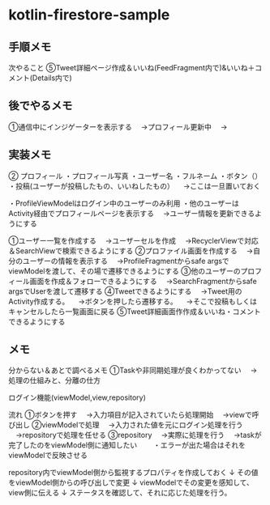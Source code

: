 # kotlin-firestore-sample

## 手順メモ
次やること
⑤Tweet詳細ページ作成＆いいね(FeedFragment内で)&いいね＋コメント(Details内で)

## 後でやるメモ
①通信中にインジゲーターを表示する
　→プロフィール更新中
　→



## 実装メモ


②
プロフィール
・プロフィール写真
・ユーザー名
・フルネーム
・ボタン（）
・投稿(ユーザーが投稿したもの、いいねしたもの）
　→ここは一旦置いておく

・ProfileViewModelはログイン中のユーザーのみ利用
・他のユーザーはActivity経由でプロフィールページを表示する
　→ユーザー情報を更新できるようにする


①ユーザー一覧を作成する
　→ユーザーセルを作成
　→RecyclerViewで対応＆SearchViewで検索できるようにする
②プロファイル画面を作成する
　→自分のユーザーの情報を表示する
　→ProfileFragmentからsafe argsでviewModelを渡して、その場で遷移できるようにする
③他のユーザーのプロフィール画面を作成＆フォローできるようにする
　→SearchFragmentからsafe argsでUserを渡して遷移する
④Tweetできるようにする
　→Tweet用のActivity作成する。
　→ボタンを押したら遷移する。
　→そこで投稿もしくはキャンセルしたら一覧画面に戻る
⑤Tweet詳細画面作作成＆いいね・コメントできるようにする
　


## メモ
分からない＆あとで調べるメモ
①Taskや非同期処理が良くわかってない
　→処理の仕組みと、分離の仕方





ログイン機能(viewModel,view,repository)

流れ
①ボタンを押す
　→入力項目が記入されていたら処理開始
　→viewで呼び出し
②viewModelで処理
　→入力された値を元にログイン処理を行う
　→repositoryで処理を任せる
③repository
　→実際に処理を行う
　→taskが完了したのをviewModel側に通知したい
　　・エラーが出た場合はそれをviewModelで反映させる

repository内でviewModel側から監視するプロパティを作成しておく
↓
その値をviewModel側からの呼び出しで変更
↓
viewModelでその変更を感知して、view側に伝える
↓
ステータスを確認して、それに応じた処理を行う。
　
